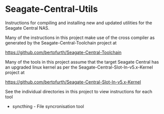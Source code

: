 # Seagate-Central-Utils
Instructions for compiling and installing new and updated utilities 
for the Seagate Central NAS.

Many of the instructions in this project make use of the cross
compiler as generated by the Seagate-Central-Toolchain project
at

https://github.com/bertofurth/Seagate-Central-Toolchain

Many of the tools in this project assume that the target Seagate
Central has an upgraded linux kernel as per the 
Seagate-Central-Slot-In-v5.x-Kernel
project at

https://github.com/bertofurth/Seagate-Central-Slot-In-v5.x-Kernel

See the individual directories in this project to view instructions
for each tool

* syncthing - File syncronisation tool

